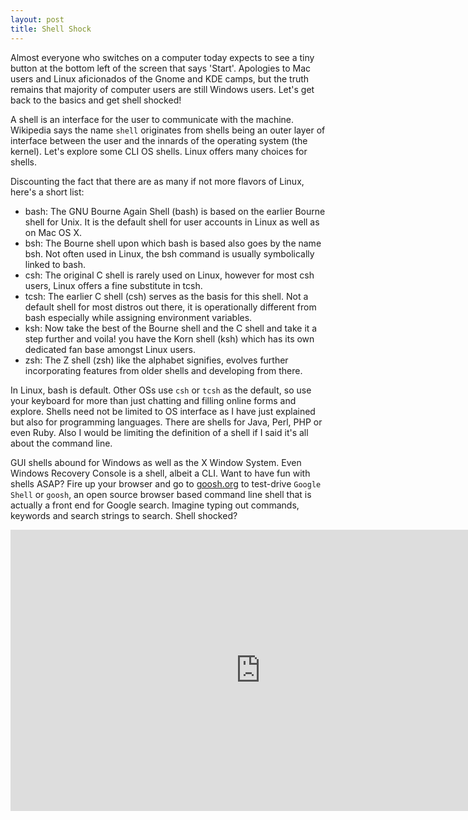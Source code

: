 ```yaml
---
layout: post
title: Shell Shock
---
```


Almost everyone who switches on a computer today expects to see a tiny button at the bottom left of the screen that says 'Start'. Apologies to Mac users and Linux aficionados of the Gnome and KDE camps, but the truth remains that majority of computer users are still Windows users. Let's get back to the basics and get shell shocked!

A shell is an interface for the user to communicate with the machine. Wikipedia says the name `shell` originates from shells being an outer layer of interface between the user and the innards of the operating system (the kernel). Let's explore some CLI OS shells. Linux offers many choices for shells.

Discounting the fact that there are as many if not more flavors of Linux, here's a short list:

- bash: The GNU Bourne Again Shell (bash) is based on the earlier Bourne shell for Unix. It is the default shell for user accounts in Linux as well as on Mac OS X.
- bsh: The Bourne shell upon which bash is based also goes by the name bsh. Not often used in Linux, the bsh command is usually symbolically linked to bash.
- csh: The original C shell is rarely used on Linux, however for most csh users, Linux offers a fine substitute in tcsh.
- tcsh: The earlier C shell (csh) serves as the basis for this shell. Not a default shell for most distros out there, it is operationally different from bash especially while assigning environment variables.
- ksh: Now take the best of the Bourne shell and the C shell and take it a step further and voila! you have the Korn shell (ksh) which has its own dedicated fan base amongst Linux users.
- zsh: The Z shell (zsh) like the alphabet signifies, evolves further incorporating features from older shells and developing from there.

In Linux, bash is default. Other OSs use `csh` or `tcsh` as the default, so use your keyboard for more than just chatting and filling online forms and explore. Shells need not be limited to OS interface as I have just explained but also for programming languages. There are shells for Java, Perl, PHP or even Ruby. Also I would be limiting the definition of a shell if I said it's all about the command line.

GUI shells abound for Windows as well as the X Window System. Even Windows Recovery Console is a shell, albeit a CLI. Want to have fun with shells ASAP? Fire up your browser and go to <a href="http://goosh.org/">goosh.org</a> to test-drive `Google Shell` or `goosh`, an open source browser based command line shell that is actually a front end for Google search. Imagine typing out commands, keywords and search strings to search. Shell shocked?

<iframe width="800" height="450" src="https://www.youtube.com/embed/0PxTAn4g20U" title="YouTube video player" frameborder="0" allow="accelerometer; autoplay; clipboard-write; encrypted-media; gyroscope; picture-in-picture" allowfullscreen></iframe>